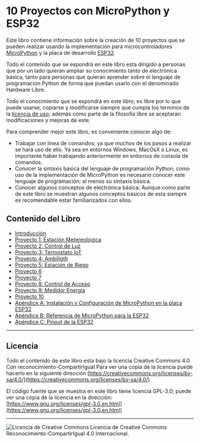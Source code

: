 # 10 Proyectos con MicroPython y ESP32

Este libro contiene información sobre la creación de 10 proyectos que se pueden realizar usando la implementación para microcontroladores [MicroPython](https://micropython.org/) y la placa de desarrollo [ESP32](http://esp32.net/).

Todo el contenido que se expondrá en este libro esta dirigido a personas que por un lado quieran ampliar su conocimiento tanto de electrónica básica, tanto para personas que quieran aprender sobre el lenguaje de programación Python de forma que puedan usarlo con el denominado Hardware Libre.

Todo el conocimiento que se expondrá en este libro, es libre por lo que puede usarse, copiarse y modificarse siempre que cumpla los terminos de la [licencia de uso](https://creativecommons.org/licenses/by-sa/4.0/); además como parte de la filosofía libre se aceptaran modificaciones y mejoras de este. 

Para comprender mejor este libro, es conveniente conocer algo de:

* Trabajar con linea de comandos; ya que muchos de los pasos a realizar se hará uso de ello. Ya sea en entornos Windows, MacOsX o Linux, es importante haber trabajando anteriormente en entornos de consola de comandos.
* Conocer la sintaxis básica del lenguaje de programación Python; como uso de la implementación de MicroPython es necesario conocer este lenguaje de programación; al menos su sintaxis básica.
* Conocer algunos conceptos de electrónica básica; Aunque como parte de este libro se muestran algunos conceptos básicos de esta siempre es recomendable estar familiarizados con ellos. 

## Contenido del Libro

* [Introducción](introduccion.md)
* [Proyecto 1: Estación Metereológica](estación-metereológica.md)
* [Proyecto 2: Control de Luz](control-luz.md)
* [Proyecto 3: Termostato IoT](termostato-iot.md)
* [Proyecto 4: Ambiligth](ambiligth.md)
* [Proyecto 5: Estación de Riego](riego.md)
* [Proyecto 6](#)
* [Proyecto 7](#)
* [Proyecto 8: Control de Acceso](control-acceso.md)
* [Proyecto 9: Medidor Energía](medidor-energia.md)
* [Proyecto 10](#)
* [Apéndice A: Instalación y Configuración de MicroPython en la placa ESP32](#)
* [Apéndice B: Referencia de MicroPython para la ESP32](#)
* [Apéndice C: Pinout de la ESP32](pinout.md)
---

## Licencia

Todo el contenido de este libro esta bajo la licencia Creative Commons 4.0 Con reconocimiento-CompartirIgual Para ver una copia de la licencia puede hacerlo en la siguiente dirección [https://creativecommons.org/licenses/by-sa/4.0/](https://creativecommons.org/licenses/by-sa/4.0/)

El código fuente que se muestra en este libro tiene licencia GPL-3.0; puede ver una copia de la licencia en la dirección: [https://www.gnu.org/licenses/gpl-3.0.en.html](https://www.gnu.org/licenses/gpl-3.0.en.html)

---

![Licencia de Creative Commons](https://i.creativecommons.org/l/by-sa/4.0/88x31.png) Licencia de Creative Commons Reconocimiento-CompartirIgual 4.0 Internacional</a>.
